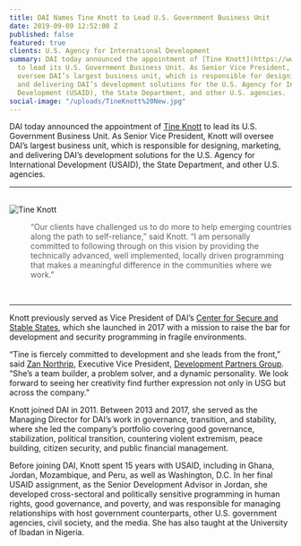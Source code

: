 ```yaml
---
title: DAI Names Tine Knott to Lead U.S. Government Business Unit
date: 2019-09-09 12:52:00 Z
published: false
featured: true
clients: U.S. Agency for International Development
summary: DAI today announced the appointment of [Tine Knott](https://www.dai.com/who-we-are/our-team/tine-knott)
  to lead its U.S. Government Business Unit. As Senior Vice President, Knott will
  oversee DAI’s largest business unit, which is responsible for designing, marketing,
  and delivering DAI’s development solutions for the U.S. Agency for International
  Development (USAID), the State Department, and other U.S. agencies.
social-image: "/uploads/TineKnott%20New.jpg"
---
```


DAI today announced the appointment of [Tine Knott](https://www.dai.com/who-we-are/our-team/tine-knott) to lead its U.S. Government Business Unit. As Senior Vice President, Knott will oversee DAI’s largest business unit, which is responsible for designing, marketing, and delivering DAI’s development solutions for the U.S. Agency for International Development (USAID), the State Department, and other U.S. agencies.

<!--more-->
<hr>
<br>
<img src="/uploads/TineKnott%20New.jpg" alt="Tine Knott" class="float-left">
<blockquote style=" border-left: 0px;">“Our clients have challenged us to do more to help emerging countries along the path to self-reliance,” said Knott. “I am personally committed to following through on this vision by providing the technically advanced, well implemented, locally driven programming that makes a meaningful difference in the communities where we work.”</blockquote>
<br>
<hr>

Knott previously served as Vice President of DAI’s [Center for Secure and Stable States](https://www.dai.com/our-work/solutions/fragile-states), which she launched in 2017 with a mission to raise the bar for development and security programming in fragile environments.

“Tine is fiercely committed to development and she leads from the front,” said [Zan Northrip](https://www.dai.com/who-we-are/leadership/zan-northrip), Executive Vice President, [Development Partners Group](https://www.dai.com/news/dai-names-zan-northrip-to-lead-donor-focused-business-group). “She’s a team builder, a problem solver, and a dynamic personality. We look forward to seeing her creativity find further expression not only in USG but across the company.”
 
Knott joined DAI in 2011. Between 2013 and 2017, she served as the Managing Director for DAI’s work in governance, transition, and stability, where she led the company’s portfolio covering good governance, stabilization, political transition, countering violent extremism, peace building, citizen security, and public financial management.
   
Before joining DAI, Knott spent 15 years with USAID, including in Ghana, Jordan, Mozambique, and Peru, as well as Washington, D.C. In her final USAID assignment, as the Senior Development Advisor in Jordan, she developed cross-sectoral and politically sensitive programming in human rights, good governance, and poverty, and was responsible for managing relationships with host government counterparts, other U.S. government agencies, civil society, and the media. She has also taught at the University of Ibadan in Nigeria.
